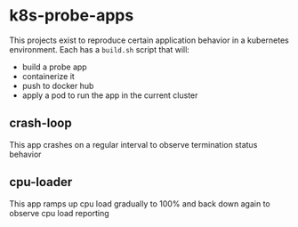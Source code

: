 # k8s-probe-apps

This projects exist to reproduce certain application behavior in a kubernetes environment. Each has a `build.sh` script
that will:
- build a probe app
- containerize it
- push to docker hub
- apply a pod to run the app in the current cluster

## crash-loop

This app crashes on a regular interval to observe termination status behavior

## cpu-loader

This app ramps up cpu load gradually to 100% and back down again to observe cpu load reporting
